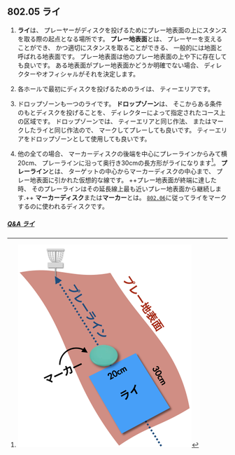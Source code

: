 ## 802.05 ライ

1. **ライ**は、
プレーヤーがディスクを投げるためにプレー地表面の上にスタンスを取る際の起点となる場所です。
**プレー地表面**とは、
プレーヤーを支えることができ、
かつ適切にスタンスを取ることができる、
一般的には地面と呼ばれる地表面です。
プレー地表面は他のプレー地表面の上や下に存在しても良いです。
ある地表面がプレー地表面かどうか明確でない場合、
ディレクターやオフィシャルがそれを決定します。

1. 各ホールで最初にディスクを投げるためのライは、
ティーエリアです。

1. ドロップゾーンも一つのライです。
**ドロップゾーン**は、
そこからある条件のもとディスクを投げることを、
ディレクターによって指定されたコース上の区域です。
ドロップゾーンでは、
ティーエリアと同じ作法、
またはマークしたライと同じ作法ので、
マークしてプレーしても良いです。
ティーエリアをドロップゾーンとして使用しても良いです。

1. 他の全ての場合、
マーカーディスクの後端を中心にプレーラインからみて横20cm、
プレーラインに沿って奥行き30cmの長方形がライになります[^80205.1]。
**プレーライン**とは、
ターゲットの中心からマーカーディスクの中心まで、
プレー地表面に引かれた仮想的な線です。
++プレー地表面が終端に達した時、
そのプレーラインはその延長線上最も近いプレー地表面から継続します.++
**マーカーディスク**または**マーカー**とは。
[`802.06`](80206)に従ってライをマークするのに使われるディスクです。

##### [Q&A ライ](qa-lie)


[^80205.1]: ![ライ](assets/img/lie.png)
